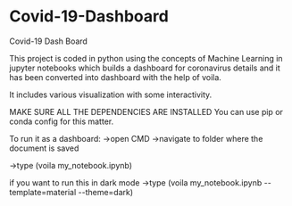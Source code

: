 # Covid-19-Dashboard
Covid-19 Dash Board

This project is coded in python using the concepts of Machine Learning in jupyter notebooks which builds a dashboard for coronavirus details and it has been converted into dashboard with the help of voila.

It includes various visualization with some interactivity.

MAKE SURE ALL THE DEPENDENCIES ARE INSTALLED
You can use pip or conda config for this matter.

To run it as a dashboard:
->open CMD
->navigate to folder where the document is saved

->type (voila my_notebook.ipynb)

if you want to run this in dark mode
->type (voila my_notebook.ipynb --template=material --theme=dark)

